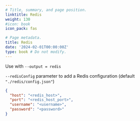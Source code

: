 ```yaml
---
# Title, summary, and page position.
linktitle: Redis
weight: 130
#icon: book
icon_pack: fas

# Page metadata.
title: Redis
date: '2024-02-01T00:00:00Z'
type: book # Do not modify.
---
```


Use with `--output = redis`


`--redisConfig` parameter to add a Redis configuration (default `"./redis/config.json"`)

```json
{
  "host": "<redis_host>",
  "port": "<redis_host_port>",
  "username": "<username>",
  "password": "<password>"
}
```
